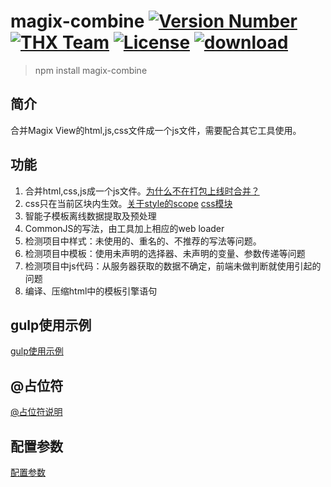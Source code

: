 # magix-combine [![Version Number](https://img.shields.io/npm/v/magix-combine.svg)](https://github.com/thx/magix-combine/ "Version Number") [![THX Team](https://img.shields.io/badge/team-THX-green.svg)](https://thx.github.io/ "THX Team") [![License](https://img.shields.io/badge/license-MIT-orange.svg)](https://opensource.org/licenses/MIT "License") [![download](https://img.shields.io/npm/dm/magix-combine.svg)](https://www.npmjs.com/package/magix-combine)
> npm install magix-combine

## 简介
合并Magix View的html,js,css文件成一个js文件，需要配合其它工具使用。

## 功能
1. 合并html,css,js成一个js文件。[为什么不在打包上线时合并？](https://github.com/thx/magix-combine/issues/5)
2. css只在当前区块内生效。[关于style的scope](https://github.com/thx/magix-combine/issues/6) [css模块](http://www.75team.com/post/1049.html)
3. 智能子模板离线数据提取及预处理
4. CommonJS的写法，由工具加上相应的web loader
5. 检测项目中样式：未使用的、重名的、不推荐的写法等问题。
6. 检测项目中模板：使用未声明的选择器、未声明的变量、参数传递等问题
7. 检测项目中js代码：从服务器获取的数据不确定，前端未做判断就使用引起的问题
8. 编译、压缩html中的模板引擎语句

## gulp使用示例
[gulp使用示例](https://github.com/thx/magix-combine/issues/16)

## @占位符
[@占位符说明](https://github.com/thx/magix-combine/issues/15)


## 配置参数
[配置参数](https://github.com/thx/magix-combine/issues/17)
